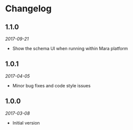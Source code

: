 # Changelog

## 1.1.0
*2017-09-21*

- Show the schema UI when running within Mara platform

## 1.0.1
*2017-04-05*

- Minor bug fixes and code style issues


## 1.0.0 
*2017-03-08* 

- Initial version


